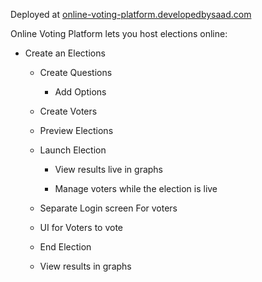 Deployed at [online-voting-platform.developedbysaad.com](https://online-voting-platform.developedbysaad.com/)

Online Voting Platform lets you host elections online:

 - Create an Elections

	- Create Questions

		- Add Options

	- Create Voters

	- Preview Elections

	- Launch Election

		- View results live in graphs

		- Manage voters while the election is live

	- Separate Login screen For voters

	- UI for Voters to vote

	- End Election

	- View results in graphs